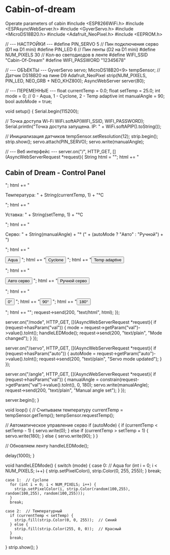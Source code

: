# Cabin-of-dream
Operate parameters of cabin
#include <ESP8266WiFi.h>
#include <ESPAsyncWebServer.h>
#include <GyverServo.h>
#include <MicroDS18B20.h>
#include <Adafruit_NeoPixel.h>
#include <EEPROM.h>

// --- НАСТРОЙКИ ---
#define PIN_SERVO 5           // Пин подключения серво (D1 на D1 mini)
#define PIN_LED 6             // Пин ленты (D2 на D1 mini)
#define NUM_PIXELS 30         // Кол-во светодиодов в ленте
#define WIFI_SSID "Cabin-Of-Dream"
#define WIFI_PASSWORD "12345678"

// --- ОБЪЕКТЫ ---
GyverServo servo;
MicroDS18B20<9> tempSensor;  // Датчик DS18B20 на пине D9
Adafruit_NeoPixel strip(NUM_PIXELS, PIN_LED, NEO_GRB + NEO_KHZ800);
AsyncWebServer server(80);

// --- ПЕРЕМЕННЫЕ ---
float currentTemp = 0.0;
float setTemp = 25.0;
int mode = 0;  // 0 - Aqua, 1 - Cyclone, 2 - Temp adaptive
int manualAngle = 90;
bool autoMode = true;

void setup() {
  Serial.begin(115200);

  // Точка доступа Wi-Fi
  WiFi.softAP(WIFI_SSID, WIFI_PASSWORD);
  Serial.println("Точка доступа запущена. IP: " + WiFi.softAPIP().toString());

  // Инициализация датчиков
  tempSensor.setResolution(12);
  strip.begin();
  strip.show();
  servo.attach(PIN_SERVO);
  servo.write(manualAngle);

  // --- Веб интерфейс ---
  server.on("/", HTTP_GET, [](AsyncWebServerRequest *request){
    String html = "<html><head><meta charset='UTF-8'></head><body>";
    html += "<h2>Cabin of Dream - Control Panel</h2>";
    html += "<p>Температура: " + String(currentTemp, 1) + "°C</p>";
    html += "<p>Уставка: " + String(setTemp, 1) + "°C</p>";
    html += "<p>Серво: " + String(manualAngle) + "° (" + (autoMode ? "Авто" : "Ручной") + ")</p>";
    html += "<p><button onclick='fetch(\"/mode?val=0\")'>Aqua</button> ";
    html += "<button onclick='fetch(\"/mode?val=1\")'>Cyclone</button> ";
    html += "<button onclick='fetch(\"/mode?val=2\")'>Temp adaptive</button></p>";
    html += "<p><button onclick='fetch(\"/servo?auto=1\")'>Авто серво</button> ";
    html += "<button onclick='fetch(\"/servo?auto=0\")'>Ручной серво</button></p>";
    html += "<p><button onclick='fetch(\"/angle?val=0\")'>0°</button> ";
    html += "<button onclick='fetch(\"/angle?val=90\")'>90°</button> ";
    html += "<button onclick='fetch(\"/angle?val=180\")'>180°</button></p>";
    html += "</body></html>";
    request->send(200, "text/html", html);
  });

  server.on("/mode", HTTP_GET, [](AsyncWebServerRequest *request){
    if (request->hasParam("val")) {
      mode = request->getParam("val")->value().toInt();
      handleLEDMode();
      request->send(200, "text/plain", "Mode changed");
    }
  });

  server.on("/servo", HTTP_GET, [](AsyncWebServerRequest *request){
    if (request->hasParam("auto")) {
      autoMode = request->getParam("auto")->value().toInt();
      request->send(200, "text/plain", "Servo mode updated");
    }
  });

  server.on("/angle", HTTP_GET, [](AsyncWebServerRequest *request){
    if (request->hasParam("val")) {
      manualAngle = constrain(request->getParam("val")->value().toInt(), 0, 180);
      servo.write(manualAngle);
      request->send(200, "text/plain", "Manual angle set");
    }
  });

  server.begin();
}

void loop() {
  // Считываем температуру
  currentTemp = tempSensor.getTemp();
  tempSensor.requestTemp();

  // Автоматическое управление серво
  if (autoMode) {
    if (currentTemp < setTemp - 1) {
      servo.write(0);
    } else if (currentTemp > setTemp + 1) {
      servo.write(180);
    } else {
      servo.write(90);
    }
  }

  // Обновляем ленту
  handleLEDMode();

  delay(1000);
}

void handleLEDMode() {
  switch (mode) {
    case 0:  // Aqua
      for (int i = 0; i < NUM_PIXELS; i++) {
        strip.setPixelColor(i, strip.Color(0, 255, 255));
      }
      break;

    case 1:  // Cyclone
      for (int i = 0; i < NUM_PIXELS; i++) {
        strip.setPixelColor(i, strip.Color(random(100,255), random(100,255), random(100,255)));
      }
      break;

    case 2:  // Температурный
      if (currentTemp < setTemp) {
        strip.fill(strip.Color(0, 0, 255));  // Синий
      } else {
        strip.fill(strip.Color(255, 0, 0));  // Красный
      }
      break;
  }
  strip.show();
}

